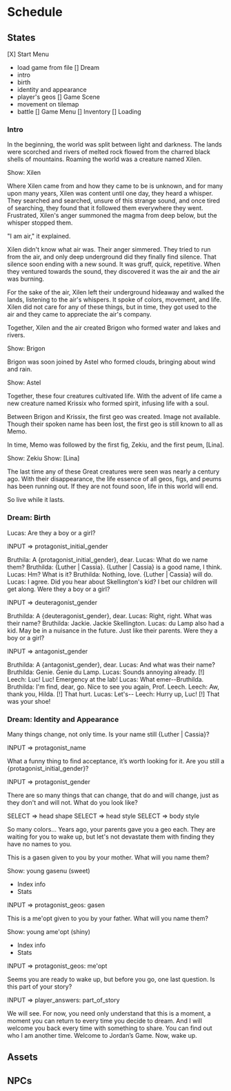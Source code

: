# Schedule

## States
[X] Start Menu
   - load game from file
[] Dream
   - intro
   - birth
   - identity and appearance
   - player's geos
[] Game Scene
   - movement on tilemap
   - battle
[] Game Menu
[] Inventory
[] Loading

### Intro

In the beginning, the world was split between light and darkness. The lands were scorched and rivers of melted rock flowed from the charred black shells of mountains. Roaming the world was a creature named Xilen.

Show: Xilen

Where Xilen came from and how they came to be is unknown, and for many upon many years, Xilen was content until one day, they heard a whisper. They searched and searched, unsure of this strange sound, and once tired of searching, they found that it followed them everywhere they went. Frustrated, Xilen's anger summoned the magma from deep below, but the whisper stopped them.

"I am air," it explained.

Xilen didn't know what air was. Their anger simmered. They tried to run from the air, and only deep underground did they finally find silence. That silence soon ending with a new sound. It was gruff, quick, repetitive. When they ventured towards the sound, they discovered it was the air and the air was burning.

For the sake of the air, Xilen left their underground hideaway and walked the lands, listening to the air's whispers. It spoke of colors, movement, and life. Xilen did not care for any of these things, but in time, they got used to the air and they came to appreciate the air's company.

Together, Xilen and the air created Brigon who formed water and lakes and rivers.

Show: Brigon

Brigon was soon joined by Astel who formed clouds, bringing about wind and rain.

Show: Astel

Together, these four creatures cultivated life. With the advent of life came a new creature named Krissix who formed spirit, infusing life with a soul.

Between Brigon and Krissix, the first geo was created. Image not available. Though their spoken name has been lost, the first geo is still known to all as Memo.

In time, Memo was followed by the first fig, Zekiu, and the first peum, [Lina]. 

Show: Zekiu
Show: [Lina]

The last time any of these Great creatures were seen was nearly a century ago. With their disappearance, the life essence of all geos, figs, and peums has been running out. If they are not found soon, life in this world will end.

So live while it lasts.

### Dream: Birth

Lucas:      Are they a boy or a girl?

INPUT => protagonist_initial_gender

Bruthila:   A {protagonist_initial_gender}, dear.
Lucas:      What do we name them?
Bruthilda:  {Luther | Cassia}. {Luther | Cassia} is a good name, I think.
Lucas:      Hm? What is it?
Bruthilda:  Nothing, love. {Luther | Cassia} will do.
Lucas:      I agree. Did you hear about Skellington's kid?
            I bet our children will get along. Were they a boy or a girl?

INPUT => deuteragonist_gender

Bruthilda:  A {deuteragonist_gender}, dear.
Lucas:      Right, right. What was their name?
Bruthilda:  Jackie. Jackie Skellington.
Lucas:      du Lamp also had a kid. May be in a nuisance in the future.
            Just like their parents. Were they a boy or a girl?

INPUT => antagonist_gender

Bruthilda:  A {antagonist_gender}, dear.
Lucas:      And what was their name?
Bruthilda:  Genie. Genie du Lamp.
Lucas:      Sounds annoying already. [!]
Leech:      Luc! Luc! Emergency at the lab!
Lucas:      What emer--Bruthilda.
Bruthilda:  I'm find, dear, go. Nice to see you again, Prof. Leech.
Leech:      Aw, thank you, Hilda. [!] That hurt.
Lucas:      Let's--
Leech:      Hurry up, Luc! [!]
            That was your shoe!

### Dream: Identity and Appearance

Many things change, not only time. Is your name still {Luther | Cassia}?

INPUT => protagonist_name

What a funny thing to find acceptance, it’s worth looking for it. Are you still a {protagonist_initial_gender}?

INPUT => protagonist_gender

There are so many things that can change, that do and will change, just as they don't and will not. What do you look like?

SELECT => head shape
SELECT => head style
SELECT => body style

So many colors...
Years ago, your parents gave you a geo each. They are waiting for you to wake up, but let's not devastate them with finding they have no names to you.

This is a gasen given to you by your mother. What will you name them?

Show: young gasenu (sweet)
- Index info
- Stats

INPUT => protagonist_geos: gasen

This is a me'opt given to you by your father. What will you name them?

Show: young ame'opt (shiny)
- Index info
- Stats

INPUT => protagonist_geos: me'opt

Seems you are ready to wake up, but before you go, one last question.
Is this part of your story?

INPUT => player_answers: part_of_story

We will see. For now, you need only understand that this is a moment, a moment you can return to every time you decide to dream. And I will welcome you back every time with something to share. You can find out who I am another time. Welcome to Jordan’s Game. Now, wake up.

## Assets

## NPCs

